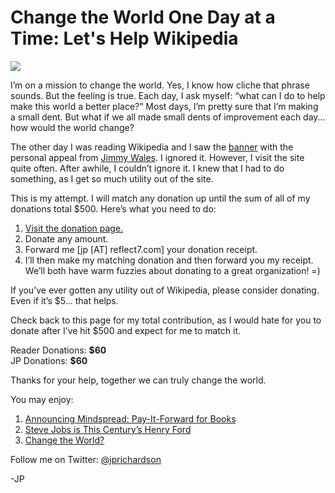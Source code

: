 <!--
id: 1609825824
link: http://loudjet.com/a/change-the-world-one-day-at-a-time-lets-help
slug: change-the-world-one-day-at-a-time-lets-help
date: Thu Nov 18 2010 08:39:00 GMT-0600 (CST)
publish: 2010-11-018
tags: change-the-world, philanthropy
-->


Change the World One Day at a Time: Let's Help Wikipedia
========================================================

![](http://media.tumblr.com/tumblr_lc34llX0Zd1qzbc4f.jpg)

I’m on a mission to change the world. Yes, I know how cliche that phrase
sounds. But the feeling is true. Each day, I ask myself: “what can I do
to help make this world a better place?” Most days, I’m pretty sure that
I’m making a small dent. But what if we all made small dents of
improvement each day… how would the world change?

The other day I was reading Wikipedia and I saw the
[banner](http://wikimediafoundation.org/wiki/WMFJA010/en/US?utm_medium=sitenotice&utm_campaign=20101117BT01&utm_source=2010_JA1_Banner6C_US&country_code=US)
with the personal appeal from [Jimmy
Wales](http://en.wikipedia.org/wiki/Jimmy_Wales). I ignored it. However,
I visit the site quite often. After awhile, I couldn’t ignore it. I knew
that I had to do something, as I get so much utility out of the site.

This is my attempt. I will match any donation up until the sum of all of
my donations total \$500. Here’s what you need to do:

1.  [Visit the donation
    page.](http://wikimediafoundation.org/wiki/WMFJA010/en/US?utm_medium=sitenotice&utm_campaign=20101117BT01&utm_source=2010_JA1_Banner6B_US&country_code=US)
2.  Donate any amount.
3.  Forward me [jp [AT] reflect7.com] your donation receipt.
4.  I’ll then make my matching donation and then forward you my receipt.
    We’ll both have warm fuzzies about donating to a great organization!
    =)

If you’ve ever gotten any utility out of Wikipedia, please consider
donating. Even if it’s \$5… that helps.

Check back to this page for my total contribution, as I would hate for
you to donate after I’ve hit \$500 and expect for me to match it.

Reader Donations: **\$60**\
JP Donations: **\$60**

Thanks for your help, together we can truly change the world.

You may enjoy:

1.  [Announcing Mindspread: Pay-It-Forward for
    Books](http://loudjet.com/a/announcing-mindspread)
2.  [Steve Jobs is This Century’s Henry
    Ford](http://loudjet.com/a/steve-jobs-henry-ford)
3.  [Change the
    World?](http://loudjet.com/a/change-the-world)

Follow me on Twitter: [@jprichardson](http://twitter.com/jprichardson)

-JP

